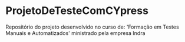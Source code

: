 # ProjetoDeTesteComCYpress
Repositório do projeto desenvolvido no curso de: 'Formação em Testes Manuais e Automatizados' ministrado pela empresa Indra
